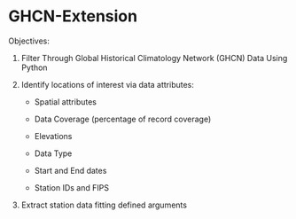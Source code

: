 # GHCN-Extension
Objectives:
  1) Filter Through Global Historical Climatology Network (GHCN) Data Using Python
  2) Identify locations of interest via data attributes:
  
      * Spatial attributes
    
      * Data Coverage (percentage of record coverage)
    
      * Elevations
    
      * Data Type
    
      * Start and End dates
    
      * Station IDs and FIPS
    
  3) Extract station data fitting defined arguments 
